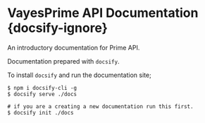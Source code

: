 # VayesPrime API Documentation {docsify-ignore}

An introductory documentation for Prime API.

Documentation prepared with `docsify`.

To install `docsify` and run the documentation site;

```shell
$ npm i docsify-cli -g
$ docsify serve ./docs

# if you are a creating a new documentation run this first.
$ docsify init ./docs
```
